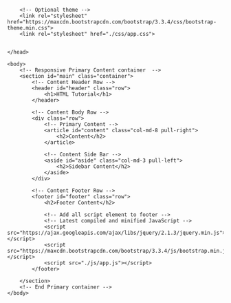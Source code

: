 <!doctype html>
<html>
	<!-- Browser renders document contents from top to bottom --> 
	<head>
		<title>HTML tutorial</title>
		<!-- Add Google Font - Roboto -->
		<link href='http://fonts.googleapis.com/css?family=Roboto:100' rel='stylesheet' type='text/css'>
		<!-- Latest compiled and minified CSS -->
		<link rel="stylesheet" href="https://maxcdn.bootstrapcdn.com/bootstrap/3.3.4/css/bootstrap.min.css">

		<!-- Optional theme -->
		<link rel="stylesheet" href="https://maxcdn.bootstrapcdn.com/bootstrap/3.3.4/css/bootstrap-theme.min.css">
		<link rel="stylesheet" href="./css/app.css">

	
	</head>

	<body>
		<!-- Responsive Primary Content container  -->
		<section id="main" class="container">
			<!-- Content Header Row --> 
			<header id="header" class="row">
				<h1>HTML Tutorial</h1>
			</header>

			<!-- Content Body Row -->
			<div class="row">
				<!-- Primary Content --> 
				<article id="content" class="col-md-8 pull-right">
					<h2>Content</h2>
				</article>

				<!-- Content Side Bar -->
				<aside id="aside" class="col-md-3 pull-left">
					<h2>Sidebar Content</h2>
				</aside>
			</div>

			<!-- Content Footer Row -->
			<footer id="footer" class="row">
				<h2>Footer Content</h2>

				<!-- Add all script element to footer -->
				<!-- Latest compiled and minified JavaScript -->
				<script src="https://ajax.googleapis.com/ajax/libs/jquery/2.1.3/jquery.min.js"></script>
				<script src="https://maxcdn.bootstrapcdn.com/bootstrap/3.3.4/js/bootstrap.min.js"></script>	
				<script src="./js/app.js"></script>
			</footer>

		</section>
		<!-- End Primary container -->
	</body>
</html>